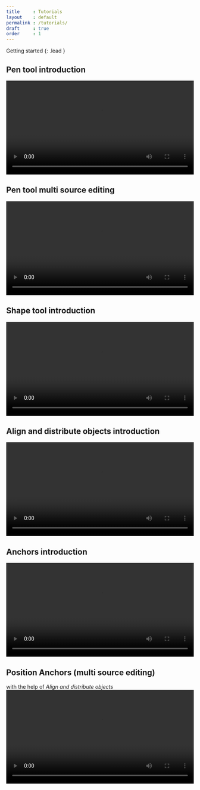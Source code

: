 ```yaml
---
title     : Tutorials
layout    : default
permalink : /tutorials/
draft     : true
order     : 1
---
```


Getting started
{: .lead }


**Pen tool** introduction
-------
<video src="{{ site.url }}/videos/pen-tool-introduction.mp4" controls="controls" style="width: 100%; max-width: 600px">
</video>

**Pen tool** multi source editing
-------
<video src="{{ site.url }}/videos/pen-tool-multi-source-editing.mp4" controls="controls" style="width: 100%; max-width: 600px">
</video>

**Shape tool** introduction
-------
<video src="{{ site.url }}/videos/shape-tool-introduction.mp4" controls="controls" style="width: 100%; max-width: 600px">
</video>

**Align and distribute objects** introduction
-------
<video src="{{ site.url }}/videos/align-distribute-objects.mp4" controls="controls" style="width: 100%; max-width: 600px">
</video>

**Anchors** introduction
-------
<video src="{{ site.url }}/videos/canvas-glyph-editor-anchor.mp4" controls="controls" style="width: 100%; max-width: 600px">
</video>

Position **Anchors** (multi source editing)
-------
with the help of *Align and distribute objects* 
<video src="{{ site.url }}/videos/canvas-glyph-editor-anchor-position.mp4" controls="controls" style="width: 100%; max-width: 600px">
</video>